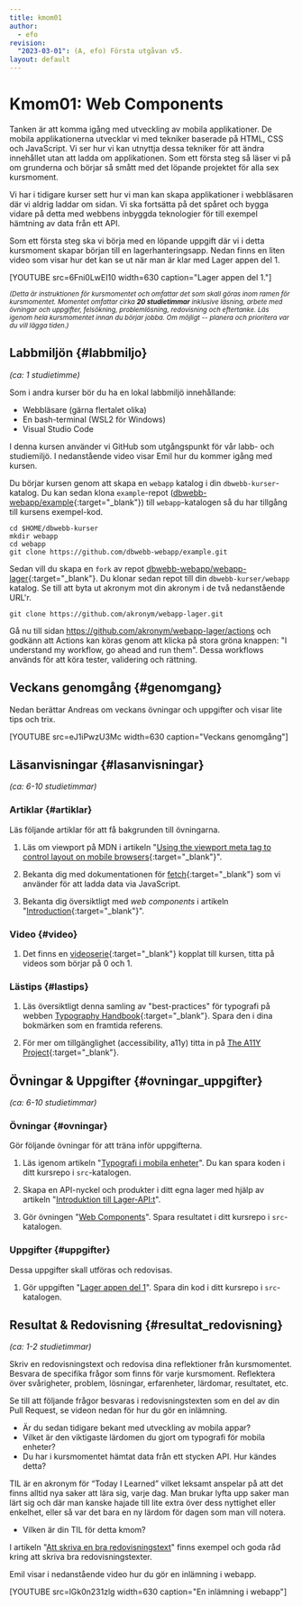 ```yaml
---
title: kmom01
author:
  - efo
revision:
  "2023-03-01": (A, efo) Första utgåvan v5.
layout: default
---
```

Kmom01: Web Components
==================================

Tanken är att komma igång med utveckling av mobila applikationer. De mobila applikationerna utvecklar vi med tekniker baserade på HTML, CSS och JavaScript. Vi ser hur vi kan utnyttja dessa tekniker för att ändra innehållet utan att ladda om applikationen. Som ett första steg så läser vi på om grunderna och börjar så smått med det löpande projektet för alla sex kursmoment.



<!--more-->



Vi har i tidigare kurser sett hur vi man kan skapa applikationer i webbläsaren där vi aldrig laddar om sidan. Vi ska fortsätta på det spåret och bygga vidare på detta med webbens inbyggda teknologier för till exempel hämtning av data från ett API.

Som ett första steg ska vi börja med en löpande uppgift där vi i detta kursmoment skapar början till en lagerhanteringsapp. Nedan finns en liten video som visar hur det kan se ut när man är klar med Lager appen del 1.

[YOUTUBE src=6Fni0LwEI10 width=630 caption="Lager appen del 1."]



<small><i>(Detta är instruktionen för kursmomentet och omfattar det som skall göras inom ramen för kursmomentet. Momentet omfattar cirka **20 studietimmar** inklusive läsning, arbete med övningar och uppgifter, felsökning, problemlösning, redovisning och eftertanke. Läs igenom hela kursmomentet innan du börjar jobba. Om möjligt -- planera och prioritera var du vill lägga tiden.)</i></small>



Labbmiljön  {#labbmiljo}
---------------------------------

*(ca: 1 studietimme)*

Som i andra kurser bör du ha en lokal labbmiljö innehållande:

* Webbläsare (gärna flertalet olika)
* En bash-terminal (WSL2 för Windows)
* Visual Studio Code

I denna kursen använder vi GitHub som utgångspunkt för vår labb- och studiemiljö. I nedanstående video visar Emil hur du kommer igång med kursen.

Du börjar kursen genom att skapa en `webapp` katalog i din `dbwebb-kurser`-katalog. Du kan sedan klona `example`-repot ([dbwebb-webapp/example](https://github.com/dbwebb-webapp/example){:target="_blank"}) till `webapp`-katalogen så du har tillgång till kursens exempel-kod.

```shell
cd $HOME/dbwebb-kurser
mkdir webapp
cd webapp
git clone https://github.com/dbwebb-webapp/example.git
```

Sedan vill du skapa en `fork` av repot [dbwebb-webapp/webapp-lager](https://github.com/dbwebb-webapp/webapp-lager){:target="_blank"}. Du klonar sedan repot till din `dbwebb-kurser/webapp` katalog. Se till att byta ut akronym mot din akronym i de två nedanstående URL'r.

```shell
git clone https://github.com/akronym/webapp-lager.git
```

Gå nu till sidan https://github.com/akronym/webapp-lager/actions och godkänn att Actions kan köras genom att klicka på stora gröna knappen: "I understand my workflow, go ahead and run them". Dessa workflows används för att köra tester, validering och rättning.



Veckans genomgång  {#genomgang}
---------------------------------

Nedan berättar Andreas om veckans övningar och uppgifter och visar lite tips och trix.

[YOUTUBE src=eJ1iPwzU3Mc width=630 caption="Veckans genomgång"]



Läsanvisningar  {#lasanvisningar}
---------------------------------

*(ca: 6-10 studietimmar)*



### Artiklar {#artiklar}

Läs följande artiklar för att få bakgrunden till övningarna.

1. Läs om viewport på MDN i artikeln "[Using the viewport meta tag to control layout on mobile browsers](https://developer.mozilla.org/en-US/docs/Web/HTML/Viewport_meta_tag){:target="_blank"}".

1. Bekanta dig med dokumentationen för [fetch](https://developer.mozilla.org/en-US/docs/Web/API/Fetch_API){:target="_blank"} som vi använder för att ladda data via JavaScript.

1. Bekanta dig översiktligt med _web components_ i artikeln "[Introduction](https://www.webcomponents.org/introduction){:target="_blank"}".



### Video {#video}

1. Det finns en [videoserie](https://www.youtube.com/playlist?list=PLKtP9l5q3ce_CbhJOudHjxkjYofM98kvh){:target="_blank"} kopplat till kursen, titta på videos som börjar på 0 och 1.



### Lästips {#lastips}

1. Läs översiktligt denna samling av "best-practices" för typografi på webben [Typography Handbook](https://web.archive.org/web/20231219201010/http://typographyhandbook.com/){:target="_blank"}. Spara den i dina bokmärken som en framtida referens.

1. För mer om tillgänglighet (accessibility, a11y) titta in på [The A11Y Project](https://a11yproject.com/){:target="_blank"}.



Övningar & Uppgifter  {#ovningar_uppgifter}
-------------------------------------------

*(ca: 6-10 studietimmar)*



### Övningar {#ovningar}

Gör följande övningar för att träna inför uppgifterna.

1. Läs igenom artikeln "[Typografi i mobila enheter](kunskap/typografi-i-mobila-enheter)". Du kan spara koden i ditt kursrepo i `src`-katalogen.

2. Skapa en API-nyckel och produkter i ditt egna lager med hjälp av artikeln "[Introduktion till Lager-API:t](kunskap/introduktion-till-lager-api)".

3. Gör övningen "[Web Components](kunskap/web-components)". Spara resultatet i ditt kursrepo i `src`-katalogen.



### Uppgifter {#uppgifter}

Dessa uppgifter skall utföras och redovisas.

1. Gör uppgiften "[Lager appen del 1](uppgift/lager-appen-del-1)". Spara din kod i ditt kursrepo i `src`-katalogen.



Resultat & Redovisning  {#resultat_redovisning}
-----------------------------------------------

*(ca: 1-2 studietimmar)*

Skriv en redovisningstext och redovisa dina reflektioner från kursmomentet. Besvara de specifika frågor som finns för varje kursmoment. Reflektera över svårigheter, problem, lösningar, erfarenheter, lärdomar, resultatet, etc.

Se till att följande frågor besvaras i redovisningstexten som en del av din Pull Request, se videon nedan för hur du gör en inlämning.

* Är du sedan tidigare bekant med utveckling av mobila appar?
* Vilket är den viktigaste lärdomen du gjort om typografi för mobila enheter?
* Du har i kursmomentet hämtat data från ett stycken API. Hur kändes detta?

TIL är en akronym för “Today I Learned” vilket leksamt anspelar på att det finns alltid nya saker att lära sig, varje dag. Man brukar lyfta upp saker man lärt sig och där man kanske hajade till lite extra över dess nyttighet eller enkelhet, eller så var det bara en ny lärdom för dagen som man vill notera.

* Vilken är din TIL för detta kmom?

I artikeln "[Att skriva en bra redovisningstext](https://dbwebb.se/faq/att-skriva-en-bra-redovisningstext)" finns exempel och goda råd kring att skriva bra redovisningstexter.

Emil visar i nedanstående video hur du gör en inlämning i webapp.

[YOUTUBE src=lGk0n231zlg width=630 caption="En inlämning i webapp"]
